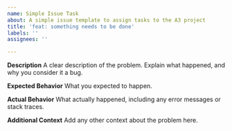 ```yaml
---
name: Simple Issue Task
about: A simple issue template to assign tasks to the A3 project
title: 'feat: something needs to be done'
labels: ''
assignees: ''

---
```


**Description**
A clear description of the problem. Explain what happened, and why you consider it a bug.

**Expected Behavior**
What you expected to happen.

**Actual Behavior**
What actually happened, including any error messages or stack traces.

**Additional Context**
Add any other context about the problem here.
